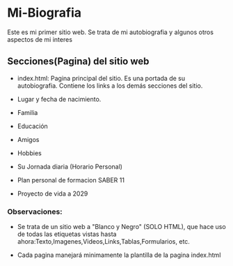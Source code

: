 # Mi-Biografia
Este es mi primer sitio web. Se trata de mi autobiografia y algunos otros aspectos de mi interes

## Secciones(Pagina) del sitio web

- index.html: Pagina principal del sitio. Es una portada de su autobiografia. Contiene los links a los demás secciones del sitio. 

- Lugar y fecha de nacimiento.

- Familia

- Educación

- Amigos

- Hobbies

- Su Jornada diaria (Horario Personal)

- Plan personal de formacion SABER 11

- Proyecto de vida a 2029

### Observaciones:
- Se trata de un sitio web a "Blanco y Negro" (SOLO HTML), que hace uso de todas las etiquetas vistas hasta ahora:Texto,Imagenes,Videos,Links,Tablas,Formularios, etc.

- Cada pagina manejará minimamente la plantilla de la pagina index.html

